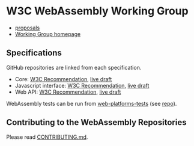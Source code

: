 # W3C WebAssembly Working Group

* [proposals](https://github.com/WebAssembly/proposals/blob/master/README.md)
* [Working Group homepage](https://www.w3.org/wasm/)

## Specifications

GitHub repositories are linked from each specification.

* Core: [W3C Recommendation](https://www.w3.org/TR/2019/REC-wasm-core-1-20191205/), [live draft](https://webassembly.github.io/spec/core/index.html)
* Javascript interface: [W3C Recommendation](https://www.w3.org/TR/2019/REC-wasm-js-api-1-20191205/), [live draft](https://webassembly.github.io/spec/js-api/)
* Web API: [W3C Recommendation](https://www.w3.org/TR/2019/REC-wasm-web-api-1-20191205/), [live draft](https://webassembly.github.io/spec/web-api/)

WebAssembly tests can be run from [web-platforms-tests](https://wpt.fyi/results/wasm?label=master&product=chrome%5Bexperimental%5D&product=edge&product=firefox%5Bexperimental%5D&product=safari%5Bexperimental%5D&aligned) (see [repo](https://github.com/w3c/web-platform-tests/)).


## Contributing to the WebAssembly Repositories

Please read [CONTRIBUTING.md](CONTRIBUTING.md).
